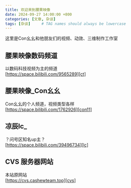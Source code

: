 ```yaml
---
title: 欢迎来到腰果映像
date: 2024-09-27 14:00:00 +800
categories: [文章, 杂谈]
tags: [杂谈]     # TAG names should always be lowercase
---
```


这里是Con幺幺和他朋友们的视频、动效、三维制作工作室
## 腰果映像数码频道
以数码科技视频为主的频道<br />
[https://space.bilibili.com/9565289][ct]
## 腰果映像_Con幺幺
Con幺幺的个人频道，视频类型各样<br />
[https://space.bilibili.com/1762926][con11]
## 凉辰lc_
？问号区知名up主？<br />
[https://space.bilibili.com/39496734][lc]
## CVS 服务器网站
本站原网站<br />
[https://cvs.cashewteam.top][cvs]

<!-- 填写链接 -->
[ct]: https://space.bilibili.com/9565289
[con11]: https://space.bilibili.com/1762926
[lc]: https://space.bilibili.com/39496734
[cvs]: https://cvs.cashewteam.top